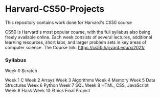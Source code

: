 # Harvard-CS50-Projects
This repository contains work done for Harvard's CS50 course

CS50 is Harvard's most popular course, with the full syllabus also being freely available online.
Each week consists of several lectures, additional learning resources, short labs, and larger problem sets in key areas of computer science. 
The 
Course link: https://cs50.harvard.edu/x/2021/

### Syllabus
Week 0 Scratch

Week 1 C
Week 2 Arrays
Week 3 Algorithms
Week 4 Memory
Week 5 Data Structures
Week 6 Python
Week 7 SQL
Week 8 HTML, CSS, JavaScript 
Week 9 Flask
Week 10 Ethics
Final Project
